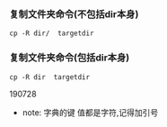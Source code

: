 ### 复制文件夹命令(不包括dir本身)
```
cp -R dir/  targetdir
```

### 复制文件夹命令(包括dir本身)
```
cp -R dir  targetdir
```
190728
* note:
字典的键 值都是字符,记得加引号